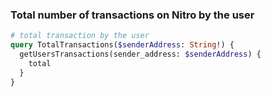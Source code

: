 ### Total number of transactions on Nitro by the user

```graphQL
# total transaction by the user
query TotalTransactions($senderAddress: String!) {
  getUsersTransactions(sender_address: $senderAddress) {
    total
  }
}

```
